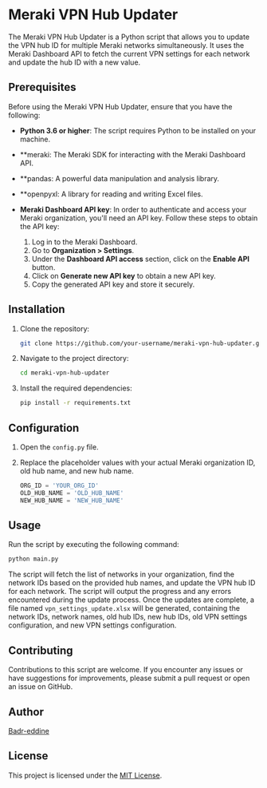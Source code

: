 # Meraki VPN Hub Updater

The Meraki VPN Hub Updater is a Python script that allows you to update the VPN hub ID for multiple Meraki networks simultaneously. It uses the Meraki Dashboard API to fetch the current VPN settings for each network and update the hub ID with a new value.

## Prerequisites

Before using the Meraki VPN Hub Updater, ensure that you have the following:

- **Python 3.6 or higher**: The script requires Python to be installed on your machine.
- **meraki: The Meraki SDK for interacting with the Meraki Dashboard API.
- **pandas: A powerful data manipulation and analysis library.
- **openpyxl: A library for reading and writing Excel files.
- **Meraki Dashboard API key**: In order to authenticate and access your Meraki organization, you'll need an API key. Follow these steps to obtain the API key:

  1. Log in to the Meraki Dashboard.
  2. Go to **Organization > Settings**.
  3. Under the **Dashboard API access** section, click on the **Enable API** button.
  4. Click on **Generate new API key** to obtain a new API key.
  5. Copy the generated API key and store it securely.

## Installation

1. Clone the repository:

   ```bash
   git clone https://github.com/your-username/meraki-vpn-hub-updater.git
   ```

2. Navigate to the project directory:

   ```bash
   cd meraki-vpn-hub-updater
   ```

3. Install the required dependencies:

   ```bash
   pip install -r requirements.txt
   ```

## Configuration

1. Open the `config.py` file.

2. Replace the placeholder values with your actual Meraki organization ID, old hub name, and new hub name.

   ```python
   ORG_ID = 'YOUR_ORG_ID'
   OLD_HUB_NAME = 'OLD_HUB_NAME'
   NEW_HUB_NAME = 'NEW_HUB_NAME'
   ```

## Usage

Run the script by executing the following command:

```bash
python main.py
```

The script will fetch the list of networks in your organization, find the network IDs based on the provided hub names, and update the VPN hub ID for each network. The script will output the progress and any errors encountered during the update process. Once the updates are complete, a file named `vpn_settings_update.xlsx` will be generated, containing the network IDs, network names, old hub IDs, new hub IDs, old VPN settings configuration, and new VPN settings configuration.

## Contributing

Contributions to this script are welcome. If you encounter any issues or have suggestions for improvements, please submit a pull request or open an issue on GitHub.

## Author

[Badr-eddine](https://www.linkedin.com/in/badreddine-aharchi)

## License

This project is licensed under the [MIT License](LICENSE).

